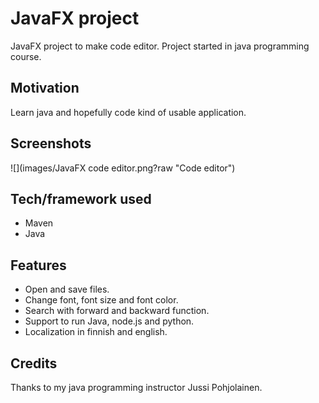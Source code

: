 # JavaFX project
JavaFX project to make code editor. Project started in java programming course.

## Motivation
Learn java and hopefully code kind of usable application.

## Screenshots
![](images/JavaFX code editor.png?raw "Code editor")

## Tech/framework used
- Maven
- Java

## Features
- Open and save files.
- Change font, font size and font color.
- Search with forward and backward function.
- Support to run Java, node.js and python. 
- Localization in finnish and english.

## Credits
Thanks to my java programming instructor Jussi Pohjolainen.